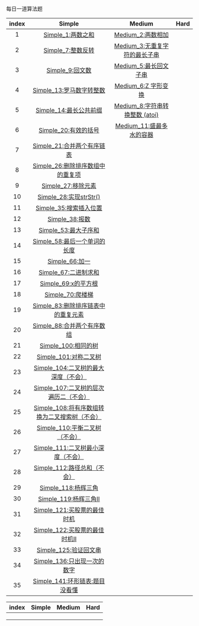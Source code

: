 每日一道算法题



| index |                            Simple                            |                         Medium                         | Hard |
| :---: | :----------------------------------------------------------: | :----------------------------------------------------: | ---- |
|   1   |          [Simple_1:两数之和](simple/Simple_1.java)           |       [Medium_2:两数相加](medium/Medium_2.java)        |      |
|   2   |          [Simple_7:整数反转](simple/Simple_7.java)           | [Medium_3:无重复字符的最长子串](medium/Medium_3.java)  |      |
|   3   |           [Simple_9:回文数](simple/Simple_9.java)            |     [Medium_5:最长回文子串](medium/Medium_5.java)      |      |
|   4   |      [Simple_13:罗马数字转整数](simple/Simple_13.java)       |      [Medium_6:Z 字形变换](medium/Medium_6.java)       |      |
|   5   |       [Simple_14:最长公共前缀](simple/Simple_14.java)        | [Medium_8:字符串转换整数 (atoi)](medium/Medium_8.java) |      |
|   6   |        [Simple_20:有效的括号](simple/Simple_20.java)         |   [Medium_11:盛最多水的容器](medium/Medium_11.java)    |      |
|   7   |     [Simple_21:合并两个有序链表](simple/Simple_21.java)      |                                                        |      |
|   8   |  [Simple_26:删除排序数组中的重复项](simple/Simple_26.java)   |                                                        |      |
|   9   |         [Simple_27:移除元素](simple/Simple_27.java)          |                                                        |      |
|  10   |       [Simple_28:实现strStr()](simple/Simple_28.java)        |                                                        |      |
|  11   |       [Simple_35:搜索插入位置](simple/Simple_35.java)        |                                                        |      |
|  12   |           [Simple_38:报数](simple/Simple_38.java)            |                                                        |      |
|  13   |        [Simple_53:最大子序和](simple/Simple_53.java)         |                                                        |      |
|  14   |    [Simple_58:最后一个单词的长度](simple/Simple_58.java)     |                                                        |      |
|  15   |           [Simple_66:加一](simple/Simple_66.java)            |                                                        |      |
|  16   |        [Simple_67:二进制求和](simple/Simple_67.java)         |                                                        |      |
|  17   |         [Simple_69:x的平方根](simple/Simple_69.java)         |                                                        |      |
|  18   |          [Simple_70:爬楼梯](simple/Simple_70.java)           |                                                        |      |
|  19   | [Simple_83:删除排序链表中的重复元素](simple/Simple_83.java)  |                                                        |      |
|  20   |     [Simple_88:合并两个有序数组](simple/Simple_88.java)      |                                                        |      |
|  21   |        [Simple_100:相同的树](simple/Simple_100.java)         |                                                        |      |
|  22   |       [Simple_101:对称二叉树](simple/Simple_101.java)        |                                                        |      |
|  23   | [Simple_104:二叉树的最大深度（不会）](simple/Simple_104.java) |                                                        |      |
|  24   | [Simple_107:二叉树的层次遍历二（不会）](simple/Simple_107.java) |                                                        |      |
|  25   | [Simple_108:将有序数组转换为二叉搜索树（不会）](simple/Simple_108.java) |                                                        |      |
|  26   |   [Simple_110:平衡二叉树（不会）](simple/Simple_110.java)    |                                                        |      |
|  27   | [Simple_111:二叉树最小深度（不会）](simple/Simple_111.java)  |                                                        |      |
|  28   |    [Simple_112:路径总和（不会）](simple/Simple_112.java)     |                                                        |      |
|  29   |        [Simple_118:杨辉三角](simple/Simple_118.java)         |                                                        |      |
|  30   |        [Simple_119:杨辉三角Ⅱ](simple/Simple_119.java)        |                                                        |      |
|  31   |    [Simple_121:买股票的最佳时机](simple/Simple_121.java)     |                                                        |      |
|  32   |    [Simple_122:买股票的最佳时机Ⅱ](simple/Simple_122.java)    |                                                        |      |
|  33   |       [Simple_125:验证回文串](simple/Simple_125.java)        |                                                        |      |
|  34   |    [Simple_136:只出现一次的数字](simple/Simple_136.java)     |                                                        |      |
|  35   |   [Simple_141:环形链表:题目没看懂](simple/Simple_141.java)   |                                                        |      |















| index | Simple | Medium | Hard |
| ----- | ------ | ------ | ---- |
|       |        |        |      |
|       |        |        |      |
|       |        |        |      |

